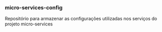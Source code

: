 ### micro-services-config
Repositório para armazenar as configurações utilizadas nos serviços do projeto micro-services
